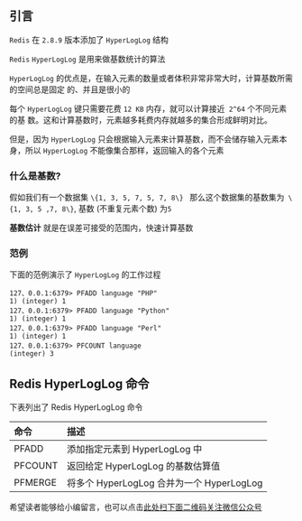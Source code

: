 ## 引言
`Redis` 在 `2.8.9` 版本添加了 `HyperLogLog` 结构

`Redis` `HyperLogLog` 是用来做基数统计的算法

`HyperLogLog` 的优点是，在输入元素的数量或者体积非常非常大时，计算基数所需的空间总是固定 的、并且是很小的

每个 `HyperLogLog` 键只需要花费 `12 KB` 内存，就可以计算接近` 2^64` 个不同元素的基 数。这和计算基数时，元素越多耗费内存就越多的集合形成鲜明对比。

但是，因为 `HyperLogLog` 只会根据输入元素来计算基数，而不会储存输入元素本身，所以 `HyperLogLog` 不能像集合那样，返回输入的各个元素

### 什么是基数? ###

假如我们有一个数据集 `\{1, 3, 5, 7, 5, 7, 8\} ` 
那么这个数据集的基数集为` \{1, 3, 5 ,7, 8\}`, 基数 (不重复元素个数) 为`5`

**基数估计** 就是在误差可接受的范围内，快速计算基数

### 范例 ###

下面的范例演示了 `HyperLogLog` 的工作过程

```
127、0.0.1:6379> PFADD language "PHP"
1) (integer) 1
127、0.0.1:6379> PFADD language "Python"
1) (integer) 1
127、0.0.1:6379> PFADD language "Perl"
1) (integer) 1
127、0.0.1:6379> PFCOUNT language
(integer) 3
```

## Redis HyperLogLog 命令 ##

下表列出了 Redis HyperLogLog 命令

<table> 
 <thead> 
  <tr> 
   <th align="left">命令</th> 
   <th align="left">描述</th> 
  </tr> 
 </thead> 
 <tbody> 
  <tr> 
   <td align="left"><a rel="nofollow">PFADD</a></td> 
   <td align="left">添加指定元素到 HyperLogLog 中</td> 
  </tr> 
  <tr> 
   <td align="left"><a rel="nofollow">PFCOUNT</a></td> 
   <td align="left">返回给定 HyperLogLog 的基数估算值</td> 
  </tr> 
  <tr> 
   <td align="left"><a rel="nofollow">PFMERGE</a></td> 
   <td align="left">将多个 HyperLogLog 合并为一个 HyperLogLog</td> 
  </tr> 
 </tbody> 
</table>


希望读者能够给小编留言，也可以点击[此处扫下面二维码关注微信公众号](https://www.ycbbs.vip/?p=28 "此处扫下面二维码关注微信公众号")